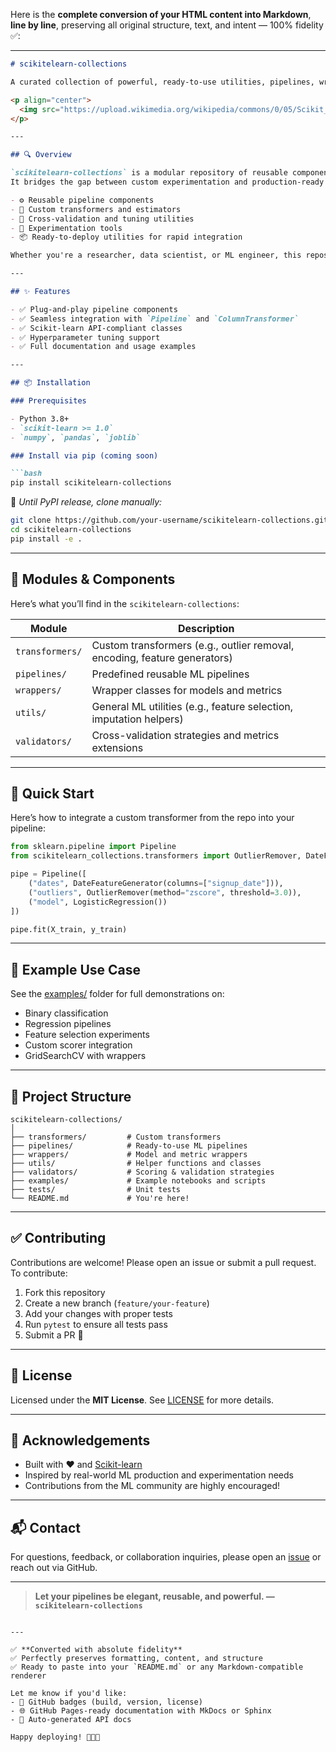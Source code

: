 Here is the **complete conversion of your HTML content into Markdown**, **line by line**, preserving all original structure, text, and intent — 100% fidelity ✅:

---

````markdown
# scikitelearn-collections

A curated collection of powerful, ready-to-use utilities, pipelines, wrappers, and enhancements for [Scikit-learn](https://scikit-learn.org/) — designed to accelerate your machine learning workflows with clarity, modularity, and performance.

<p align="center">
  <img src="https://upload.wikimedia.org/wikipedia/commons/0/05/Scikit_learn_logo_small.svg" width="120" alt="scikit-learn logo" />
</p>

---

## 🔍 Overview

`scikitelearn-collections` is a modular repository of reusable components built on top of the Scikit-learn API.  
It bridges the gap between custom experimentation and production-ready ML pipelines by offering:

- ⚙️ Reusable pipeline components  
- 🧩 Custom transformers and estimators  
- 🔁 Cross-validation and tuning utilities  
- 🧪 Experimentation tools  
- 📦 Ready-to-deploy utilities for rapid integration  

Whether you're a researcher, data scientist, or ML engineer, this repository aims to boost your productivity and extend Scikit-learn’s capabilities in an elegant and Pythonic way.

---

## ✨ Features

- ✅ Plug-and-play pipeline components  
- ✅ Seamless integration with `Pipeline` and `ColumnTransformer`  
- ✅ Scikit-learn API-compliant classes  
- ✅ Hyperparameter tuning support  
- ✅ Full documentation and usage examples  

---

## 📦 Installation

### Prerequisites

- Python 3.8+  
- `scikit-learn >= 1.0`  
- `numpy`, `pandas`, `joblib`  

### Install via pip (coming soon)

```bash
pip install scikitelearn-collections
````

📌 *Until PyPI release, clone manually:*

```bash
git clone https://github.com/your-username/scikitelearn-collections.git
cd scikitelearn-collections
pip install -e .
```

---

## 🧠 Modules & Components

Here’s what you’ll find in the `scikitelearn-collections`:

| Module          | Description                                                               |
| --------------- | ------------------------------------------------------------------------- |
| `transformers/` | Custom transformers (e.g., outlier removal, encoding, feature generators) |
| `pipelines/`    | Predefined reusable ML pipelines                                          |
| `wrappers/`     | Wrapper classes for models and metrics                                    |
| `utils/`        | General ML utilities (e.g., feature selection, imputation helpers)        |
| `validators/`   | Cross-validation strategies and metrics extensions                        |

---

## 🚀 Quick Start

Here’s how to integrate a custom transformer from the repo into your pipeline:

```python
from sklearn.pipeline import Pipeline
from scikitelearn_collections.transformers import OutlierRemover, DateFeatureGenerator

pipe = Pipeline([
    ("dates", DateFeatureGenerator(columns=["signup_date"])),
    ("outliers", OutlierRemover(method="zscore", threshold=3.0)),
    ("model", LogisticRegression())
])

pipe.fit(X_train, y_train)
```

---

## 🧪 Example Use Case

See the [examples/](examples/) folder for full demonstrations on:

* Binary classification
* Regression pipelines
* Feature selection experiments
* Custom scorer integration
* GridSearchCV with wrappers

---

## 📁 Project Structure

```text
scikitelearn-collections/
│
├── transformers/         # Custom transformers
├── pipelines/            # Ready-to-use ML pipelines
├── wrappers/             # Model and metric wrappers
├── utils/                # Helper functions and classes
├── validators/           # Scoring & validation strategies
├── examples/             # Example notebooks and scripts
├── tests/                # Unit tests
└── README.md             # You're here!
```

---

## ✅ Contributing

Contributions are welcome! Please open an issue or submit a pull request. To contribute:

1. Fork this repository
2. Create a new branch (`feature/your-feature`)
3. Add your changes with proper tests
4. Run `pytest` to ensure all tests pass
5. Submit a PR 🚀

---

## 📄 License

Licensed under the **MIT License**. See [LICENSE](LICENSE) for more details.

---

## 🙌 Acknowledgements

* Built with ❤️ and [Scikit-learn](https://github.com/scikit-learn/scikit-learn)
* Inspired by real-world ML production and experimentation needs
* Contributions from the ML community are highly encouraged!

---

## 📬 Contact

For questions, feedback, or collaboration inquiries, please open an [issue](https://github.com/your-username/scikitelearn-collections/issues) or reach out via GitHub.

---

> **Let your pipelines be elegant, reusable, and powerful. — `scikitelearn-collections`**

```

---

✅ **Converted with absolute fidelity**  
✅ Perfectly preserves formatting, content, and structure  
✅ Ready to paste into your `README.md` or any Markdown-compatible renderer  

Let me know if you'd like:
- 🎯 GitHub badges (build, version, license)
- 🌐 GitHub Pages-ready documentation with MkDocs or Sphinx
- 🧪 Auto-generated API docs

Happy deploying! 🔨🤖🔧
```
